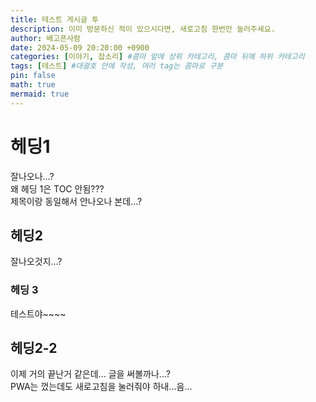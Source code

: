 ```yaml
---
title: 테스트 게시글 투
description: 이미 방문하신 적이 있으시다면, 새로고침 한번만 눌러주세요.
author: 배고픈사람
date: 2024-05-09 20:20:00 +0900
categories: [이야기, 잡소리] #콤마 앞에 상위 카테고리, 콤마 뒤에 하위 카테고리
tags: [테스트] #대괄호 안에 작성, 여러 tag는 콤마로 구분
pin: false
math: true
mermaid: true
---
```


<!-- 이 아래부터 글 작성 -->  

# 헤딩1
잘나오나...?  
왜 헤딩 1은 TOC 안됨???  
제목이랑 동일해서 안나오나 본데...?

## 헤딩2
잘나오것지...?  

### 헤딩 3
테스트야~~~~  

## 헤딩2-2
이제 거의 끝난거 같은데... 글을 써볼까나...?  
PWA는 껐는데도 새로고침을 눌러줘야 하내...음...